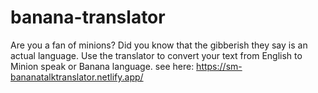 # banana-translator
Are you a fan of minions? Did you know that the gibberish they say is an actual language. Use the translator to convert your text from English to Minion speak or Banana language. see here: https://sm-bananatalktranslator.netlify.app/
